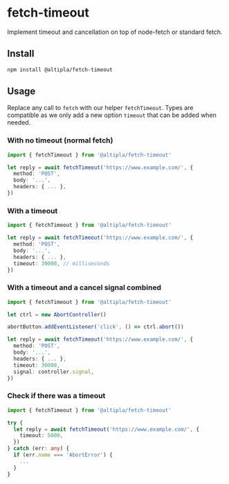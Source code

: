 
# fetch-timeout

Implement timeout and cancellation on top of node-fetch or standard fetch.


## Install

```sh
npm install @altipla/fetch-timeout
```


## Usage

Replace any call to `fetch` with our helper `fetchTimeout`. Types are compatible as we only add a new option `timeout` that can be added when needed.

### With no timeout (normal fetch)

```ts
import { fetchTimeout } from '@altipla/fetch-timeout'

let reply = await fetchTimeout('https://www.example.com/', {
  method: 'POST',
  body: '...',
  headers: { ... },
})
```

### With a timeout

```ts
import { fetchTimeout } from '@altipla/fetch-timeout'

let reply = await fetchTimeout('https://www.example.com/', {
  method: 'POST',
  body: '...',
  headers: { ... },
  timeout: 30000, // milliseconds
})
```

### With a timeout and a cancel signal combined

```ts
import { fetchTimeout } from '@altipla/fetch-timeout'

let ctrl = new AbortController()

abortButton.addEventListener('click', () => ctrl.abort())

let reply = await fetchTimeout('https://www.example.com/', {
  method: 'POST',
  body: '...',
  headers: { ... },
  timeout: 30000,
  signal: controller.signal,
})
```


### Check if there was a timeout

```ts
import { fetchTimeout } from '@altipla/fetch-timeout'

try {
  let reply = await fetchTimeout('https://www.example.com/', {
    timeout: 5000,
  })
} catch (err: any) {
  if (err.name === 'AbortError') {
    ...
  }
}
```
